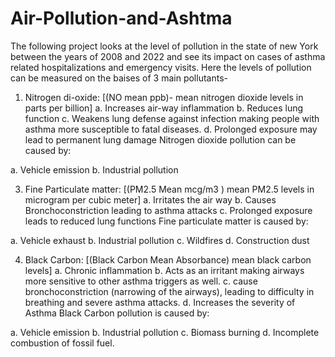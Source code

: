 # Air-Pollution-and-Ashtma
The following project looks at the level of pollution in the state of new York between the years of 2008 and 2022 and see its impact on cases of asthma related hospitalizations and emergency visits. 
Here the levels of pollution can be measured on the baises of 3 main pollutants- 
1.	Nitrogen di-oxide: [(NO mean ppb)- mean nitrogen dioxide levels in parts per billion]
a.	Increases air-way inflammation 
b.	Reduces lung function 
c.	Weakens lung defense against infection making people with asthma more susceptible to fatal diseases. 
d.	Prolonged exposure may lead to permanent lung damage 
Nitrogen dioxide pollution can be caused by:

a.	Vehicle emission 
b.	Industrial pollution 

3.	Fine Particulate matter: [(PM2.5 Mean mcg/m3 ) mean PM2.5 levels in microgram per cubic meter] 
a.	Irritates the air way 
b.	Causes Bronchoconstriction leading to asthma attacks 
c.	Prolonged exposure leads to reduced lung functions 
Fine particulate matter is caused by:

a.	Vehicle exhaust
b.	Industrial pollution 
c.	Wildfires
d.	Construction dust

4.	Black Carbon: [(Black Carbon Mean Absorbance) mean black carbon levels]
a.	Chronic inflammation 
b.	Acts as an irritant making airways more sensitive to other asthma triggers as well. 
c.	cause bronchoconstriction (narrowing of the airways), leading to difficulty in breathing and severe asthma attacks.
d.	Increases the severity of Asthma 
Black Carbon pollution is caused by:

a.	Vehicle emission 
b.	Industrial pollution 
c.	Biomass burning 
d.	Incomplete combustion of fossil fuel. 



